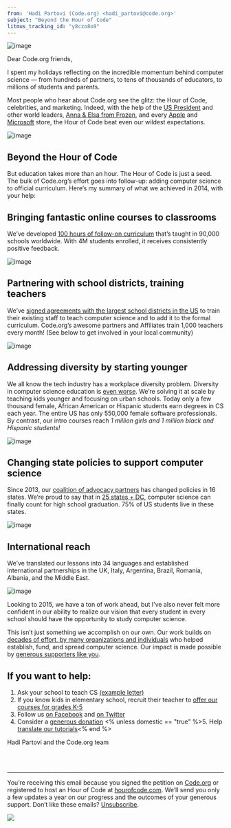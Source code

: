 ```yaml
---
from: 'Hadi Partovi (Code.org) <hadi_partovi@code.org>'
subject: "Beyond the Hour of Code"
litmus_tracking_id: "y8czo8o9"
---
```


![image](https://code.org/images/email/fit-300/teacher-quote.png)

Dear Code.org friends,

I spent my holidays reflecting on the incredible momentum behind computer science — from hundreds of partners, to tens of thousands of educators, to millions of students and parents.  

Most people who hear about Code.org see the glitz: the Hour of Code, celebrities, and marketing. Indeed, with the help of the [US President](http://youtu.be/AI_dayIQWV4) and other world leaders, [Anna & Elsa from Frozen](http://codeorg.tumblr.com/post/103042812198/frozen), and every [Apple](http://codeorg.tumblr.com/post/104341574918/apple) and [Microsoft](https://www.facebook.com/Code.org/photos/a.713452212084418.1073741855.309754825787494/716326561796983/) store, the Hour of Code beat even our wildest expectations.

![image](https://code.org/images/infographics/fit-400/60-million-students.png)

## Beyond the Hour of Code
But education takes more than an hour. The Hour of Code is just a seed. The bulk of Code.org’s effort goes into follow-up: adding computer science to official curriculum. Here’s my summary of what we achieved in 2014, with your help:

## Bringing fantastic online courses to classrooms 
We’ve developed [100 hours of follow-on curriculum](http://studio.code.org) that’s taught in 90,000 schools worldwide. With 4M students enrolled, it receives consistently positive feedback.

![image](https://code.org/images/infographics/fit-400/90K-classrooms.png)

## Partnering with school districts, training teachers
We’ve [signed agreements with the largest school districts in the US](/educate/partner-districts) to train their existing staff to teach computer science and to add it to the formal curriculum. Code.org’s awesome partners and Affiliates train 1,000 teachers every month! (See below to get involved in your local community)

![image](https://code.org/images/infographics/fit-400/districts-signed.png)

## Addressing diversity by starting younger
We all know the tech industry has a workplace diversity problem. Diversity in computer science education is [even worse](http://recode.net/2014/10/01/how-we-solve-the-tech-industrys-gender-gap/). We’re solving it at scale by teaching kids younger and focusing on urban schools. Today only a few thousand female, African American or Hispanic students earn degrees in CS each year. The entire US has only 550,000 female software professionals. By contrast, our intro courses reach *1 million girls and 1 million black and Hispanic students!*

![image](https://code.org/images/infographics/fit-400/diversity.png)

## Changing state policies to support computer science
Since 2013, our [coalition of advocacy partners](http://computinginthecore.org/) has changed policies in 16 states. We’re proud to say that in [25 states + DC](/action), computer science can finally count for high school graduation. 75% of US students live in these states.

![image](https://code.org/images/infographics/fit-400/state-map.png)


## International reach
We’ve translated our lessons into 34 languages and established international partnerships in the UK, Italy, Argentina, Brazil, Romania, Albania, and the Middle East.

![image](https://code.org/images/infographics/fit-400/languages.png)

Looking to 2015, we have a ton of work ahead, but I’ve also never felt more confident in our ability to realize our vision that every student in every school should have the opportunity to study computer science.  

This isn’t just something we accomplish on our own. Our work builds on [decades of effort, by many organizations and individuals](https://docs.google.com/document/d/1rdEUqAkYtKPMD4UeEmpZCAau4_AdIOGbZDqLkePAQrY/pub) who helped establish, fund, and spread computer science. Our impact is made possible by [generous supporters like you](/about/donors). 

## If you want to help:
1. Ask your school to teach CS [(example letter)](https://code.org/promote/letter)
2. If you know kids in elementary school, recruit their teacher to [offer our courses for grades K-5](https://code.org/k5)
3. Follow us [on Facebook](https://facebook.com/code.org) and [on Twitter](http://twitter.com/codeorg)
4. Consider a [generous donation](https://code.org/donate)
<% unless domestic == "true" %>5. Help [translate our tutorials](https://code.org/translate)<% end %>


Hadi Partovi and the Code.org team

<br />
<br />

<hr/>

You’re receiving this email because you signed the petition on [Code.org](https://code.org/) or registered to host an Hour of Code at [hourofcode.com](http://hourofcode.com/). We’ll send you only a few updates a year on our progress and the outcomes of your generous support. Don’t like these emails? [Unsubscribe](<%= unsubscribe_link %>).

![](<%= tracking_pixel %>)

